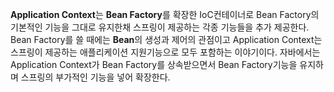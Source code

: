 ﻿**Application Context**는 **Bean Factory**를 확장한 IoC컨테이너로 Bean Factory의 기본적인 기능을 그대로 유지한채 스프링이 제공하는 각종 기능들을 추가 제공한다. Bean Factory를 쓸 때에는 **Bean**의 생성과 제어의 관점이고 Application Context는 스프링이 제공하는 애플리케이션 지원기능으로 모두 포함하는 이야기이다. 자바에서는 Application Context가 Bean Factory를 상속받으면서 Bean Factory기능을 유지하며 스프링의 부가적인 기능을 넣어 확장한다.
